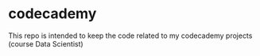# codecademy
This repo is intended to keep the code related to my codecademy projects (course Data Scientist)
